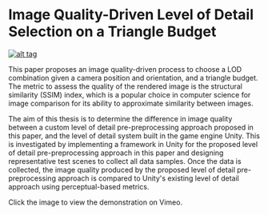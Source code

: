 # Image Quality-Driven Level of Detail Selection on a Triangle Budget

[![alt tag](https://i2.wp.com/draketuroth.files.wordpress.com/2018/06/lod-selection.png?ssl=1&w=900)](https://vimeo.com/274004621)

This paper proposes an image quality-driven process to choose a LOD combination given a camera position and orientation, and a triangle budget. The metric to assess the quality of the rendered image is the structural similarity (SSIM) index, which is a popular choice in computer science for image comparison for its ability to approximate similarity between images. 

The aim of this thesis is to determine the difference in image quality between a custom level of detail pre-preprocessing approach proposed in this paper, and the level of detail system built in the game engine Unity. This is investigated by implementing a framework in Unity for the proposed level of detail pre-preprocessing approach in this paper and designing representative test scenes to collect all data samples. Once the data is collected, the image quality produced by the proposed level of detail pre-preprocessing approach is compared to Unity's existing level of detail approach using perceptual-based metrics. 

Click the image to view the demonstration on Vimeo.
